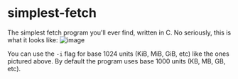 # simplest-fetch
The simplest fetch program you'll ever find, written in C. No seriously, this is what it looks like:
![image](https://user-images.githubusercontent.com/91640048/213887673-c78c97f2-48a0-469d-b255-f8a7363cce5a.png)

You can use the `-i` flag for base 1024 units (KiB, MiB, GiB, etc) like the ones pictured above. By default the program uses base 1000 units (KB, MB, GB, etc).
